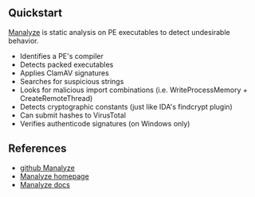 
## Quickstart

[Manalyze](https://github.com/JusticeRage/Manalyze) is  static analysis on PE executables to detect undesirable behavior.

- Identifies a PE's compiler
- Detects packed executables
- Applies ClamAV signatures
- Searches for suspicious strings
- Looks for malicious import combinations (i.e. WriteProcessMemory + CreateRemoteThread)
- Detects cryptographic constants (just like IDA's findcrypt plugin)
- Can submit hashes to VirusTotal
- Verifies authenticode signatures (on Windows only)
 
## References
- [github Manalyze](https://github.com/JusticeRage/Manalyze)
- [Manalyze homepage](https://manalyzer.org/)
- [Manalyze docs](https://docs.manalyzer.org/en/latest/)
 